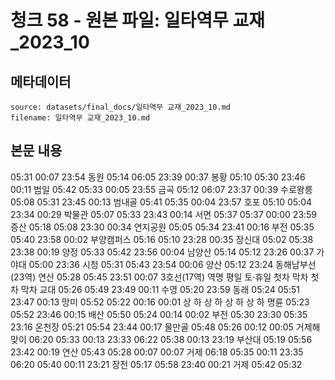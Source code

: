 # 청크 58 - 원본 파일: 일타역무 교재_2023_10

## 메타데이터

```
source: datasets/final_docs/일타역무 교재_2023_10.md
filename: 일타역무 교재_2023_10.md
```

## 본문 내용

05:31 00:07 23:54 동원 05:14 06:05 23:39 00:37 봉황 05:10 05:30 23:46 00:11 범일 05:42 05:33 00:05 23:55 금곡 05:12 06:07 23:37 00:39 수로왕릉 05:08 05:31 23:45 00:13 범내골 05:41 05:35 00:04 23:57 호포 05:10 05:04 23:34 00:29 박물관 05:07 05:33 23:43 00:14 서면 05:37 05:37 00:00 23:59 증산 05:18 05:08 23:30 00:34 연지공원 05:05 05:34 23:41 00:16 부전 05:35 05:40 23:58 00:02 부양캠퍼스 05:16 05:10 23:28 00:35 장신대 05:02 05:38 23:38 00:19 양정 05:33 05:42 23:56 00:04 남양산 05:14 05:12 23:26 00:37 가야대 05:00 23:36 시청 05:31 05:43 23:54 00:06 양산 05:12 23:24 동해남부선(23역) 연산 05:28 05:45 23:51 00:07 3호선(17역) 역명 평일 토·휴일 첫차 막차 첫차 막차 교대 05:26 05:49 23:49 00:11 수영 05:20 23:59 동래 05:24 05:51 23:47 00:13 망미 05:52 05:22 00:16 00:01 상 하 상 하 상 하 상 하 명륜 05:23 05:52 23:46 00:15 배산 05:50 05:24 00:14 00:02 부전 05:30 23:30 05:35 23:16 온천장 05:21 05:54 23:44 00:17 물만골 05:48 05:26 00:12 00:05 거제해맞이 06:20 05:33 00:13 23:33 06:22 05:38 00:13 23:19 부산대 05:19 05:56 23:42 00:19 연산 05:43 05:28 00:07 00:07 거제 06:18 05:35 00:11 23:35 06:20 05:40 00:11 23:21 장전 05:17 05:58 23:40 00:21 거제 05:42 05:32